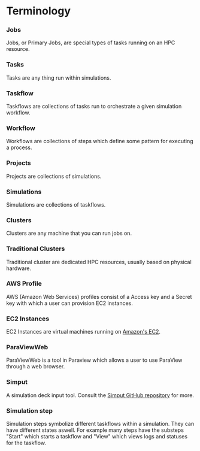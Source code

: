 # Terminology

### Jobs 

Jobs, or Primary Jobs, are special types of tasks running on an HPC resource.

### Tasks

Tasks are any thing run within simulations.

### Taskflow

Taskflows are collections of tasks run to orchestrate a given simulation workflow.

### Workflow

Workflows are collections of steps which define some pattern for executing a process.

### Projects

Projects are collections of simulations.

### Simulations

Simulations are collections of taskflows.

### Clusters

Clusters are any machine that you can run jobs on.

### Traditional Clusters

Traditional cluster are dedicated HPC resources, usually based on physical hardware.

### AWS Profile

AWS (Amazon Web Services) profiles consist of a Access key and a Secret key with which a user can provision EC2 instances.

### EC2 Instances

EC2 Instances are virtual machines running on [Amazon's EC2](https://aws.amazon.com/ec2/).

### ParaViewWeb

ParaViewWeb is a tool in Paraview which allows a user to use ParaView through a web browser.

### Simput

A simulation deck input tool. Consult the [Simput GitHub repository](https://github.com/Kitware/simput) for more.

### Simulation step

Simulation steps symbolize different taskflows within a simulation. They can have different states aswell. For example many steps have the substeps "Start" which starts a taskflow and "View" which views logs and statuses for the taskflow.
